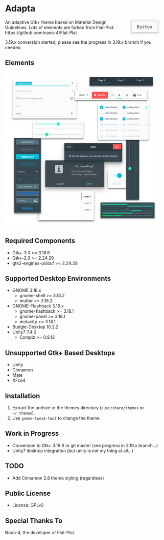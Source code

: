 Adapta
=========
<img src="img/Button.gif" alt="Button" align="right" />
An adaptive Gtk+ theme based on Material Design Guidelines.
Lots of elements are forked from Flat-Plat: https://github.com/nana-4/Flat-Plat

3.19.x conversion started, please see the progress in 3.19.x branch if you needed.

Elements
--------
![Materials](img/Materials.png)

Required Components
-------------------
* Gtk+-3.0 >= 3.18.6
* Gtk+-2.0 >= 2.24.29
* gtk2-engines-pixbuf >= 2.24.29

Supported Desktop Environments
------------------------------
* GNOME 3.18.x
  * gnome-shell >= 3.18.2
  * mutter >= 3.18.2
* GNOME-Flashback 3.18.x
  * gnome-flashback >= 3.18.1
  * gnome-panel >= 3.18.1
  * metacity >= 3.18.1
* Budgie-Desktop 10.2.2
* Unity7 7.4.0
  * Compiz >= 0.9.12

Unsupported Gtk+ Based Desktops
-------------------------------
* Unity
* Cinnamon
* Mate
* XFce4

Installation
------------
1. Extract the archive to the themes directory (`/usr/share/themes` or `~/.themes`).
2. Use `gnome-tweak-tool` to change the theme.

Work in Progress
----------------
* Conversion to Gtk+ 3.19.9 or git master (see progress in 3.19.x branch...)
* Unity7 desktop integration (but unity is not my thing at all...)

TODO
----
* Add Cinnamon 2.8 theme styling (regardless)

Public License
--------------
* License: GPLv2

Special Thanks To
--------------
Nana-4, the developer of Flat-Plat.
